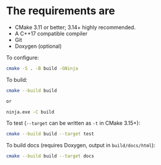 
# The requirements are

* CMake 3.11 or better; 3.14+ highly recommended.
* A C++17 compatible compiler
* Git
* Doxygen (optional)

To configure:

```bash
cmake -S . -B build -GNinja
```

To build:

```bash
cmake --build build

or

ninja.exe -C build
```

To test (`--target` can be written as `-t` in CMake 3.15+):

```bash
cmake --build build --target test
```

To build docs (requires Doxygen, output in `build/docs/html`):

```bash
cmake --build build --target docs
```
